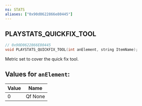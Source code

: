 ```yaml
---
ns: STATS
aliases: ["0x90d0622866e80445"]
---
```

## PLAYSTATS_QUICKFIX_TOOL

```c
// 0x90D0622866E80445
void PLAYSTATS_QUICKFIX_TOOL(int anElement, string ItemName);
```

Metric set to cover the quick fix tool.

## Values for `anElement`:
| Value | Name |
| --- | --- |
| 0 | Qf None |

